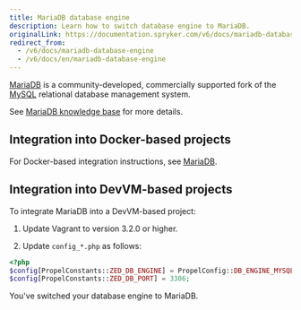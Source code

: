 ```yaml
---
title: MariaDB database engine
description: Learn how to switch database engine to MariaDB.
originalLink: https://documentation.spryker.com/v6/docs/mariadb-database-engine
redirect_from:
  - /v6/docs/mariadb-database-engine
  - /v6/docs/en/mariadb-database-engine
---
```


[MariaDB](https://mariadb.org/) is a community-developed, commercially supported fork of the [MySQL](https://www.mysql.com/) relational database management system.

See [MariaDB knowledge base](https://mariadb.com/kb/en/) for more details.

## Integration into Docker-based projects

For Docker-based integration instructions, see [MariaDB](https://documentation.spryker.com/docs/services#mariadb).
  
## Integration into DevVM-based projects
To integrate MariaDB into a DevVM-based project:

1. Update Vagrant to version 3.2.0 or higher.

2. Update `config_*.php` as follows:

```php
<?php
$config[PropelConstants::ZED_DB_ENGINE] = PropelConfig::DB_ENGINE_MYSQL;
$config[PropelConstants::ZED_DB_PORT] = 3306;
```

You've switched your database engine to MariaDB.


